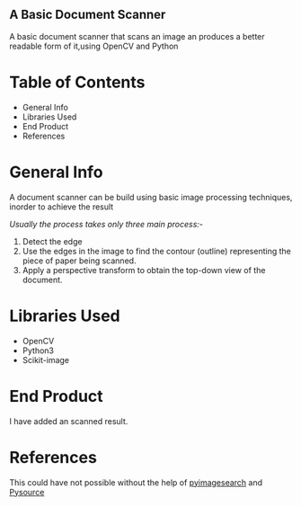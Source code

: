 ## A Basic Document Scanner
A basic document scanner that scans an image an produces a better readable form of it,using OpenCV and Python

# Table of Contents
- General Info
- Libraries Used
- End Product
- References 

# General Info
A document scanner can be build using basic image processing techniques, inorder to achieve the result

*Usually the process takes only three main process:-*
1. Detect the edge
2. Use the edges in the image to find the contour (outline) representing the piece of paper being scanned.
3. Apply a perspective transform to obtain the top-down view of the document.

# Libraries Used
- OpenCV
- Python3
- Scikit-image

# End Product
I have added an scanned result.

# References
This could have not possible without the help of [pyimagesearch](https://www.pyimagesearch.com/2014/09/01/build-kick-ass-mobile-document-scanner-just-5-minutes/) and [Pysource](https://pysource.com/2018/02/14/perspective-transformation-opencv-3-4-with-python-3-tutorial-13/)
